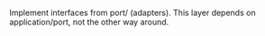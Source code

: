 Implement interfaces from port/ (adapters). This layer depends on application/port, not the other way around.